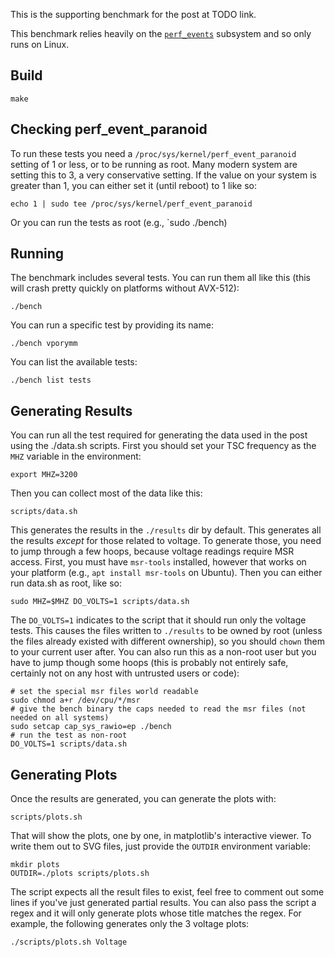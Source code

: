 This is the supporting benchmark for the post at TODO link.

This benchmark relies heavily on the [`perf_events`](http://man7.org/linux/man-pages/man2/perf_event_open.2.html) subsystem and so only runs on Linux.

## Build

    make

## Checking perf_event_paranoid

To run these tests you need a `/proc/sys/kernel/perf_event_paranoid` setting of 1 or less, or to be running as root. Many modern system are setting this to 3, a very conservative setting. If the value on your system is greater than 1, you can either set it (until reboot) to 1 like so:

    echo 1 | sudo tee /proc/sys/kernel/perf_event_paranoid

Or you can run the tests as root (e.g., `sudo ./bench)

## Running

The benchmark includes several tests. You can run them all like this (this will crash pretty quickly on platforms without AVX-512):

    ./bench

You can run a specific test by providing its name:

    ./bench vporymm

You can list the available tests:

    ./bench list tests


## Generating Results

You can run all the test required for generating the data used in the post using the ./data.sh scripts. First you should set your TSC frequency as the `MHZ` variable in the environment:

    export MHZ=3200

Then you can collect most of the data like this:

    scripts/data.sh

This generates the results in the `./results` dir by default. This generates all the results _except_ for those related to voltage. To generate those, you need to jump through a few hoops, because voltage readings require MSR access. First, you must have `msr-tools` installed, however that works on your platform (e.g., `apt install msr-tools` on Ubuntu). Then you can either run data.sh as root, like so:

    sudo MHZ=$MHZ DO_VOLTS=1 scripts/data.sh

The `DO_VOLTS=1` indicates to the script that it should run only the voltage tests. This causes the files written to `./results` to be owned by root (unless the files already existed with different ownership), so you should `chown` them to your current user after. You can also run this as a non-root user but you have to jump though some hoops (this is probably not entirely safe, certainly not on any host with untrusted users or code):

~~~
# set the special msr files world readable
sudo chmod a+r /dev/cpu/*/msr
# give the bench binary the caps needed to read the msr files (not needed on all systems)
sudo setcap cap_sys_rawio=ep ./bench
# run the test as non-root
DO_VOLTS=1 scripts/data.sh
~~~

## Generating Plots

Once the results are generated, you can generate the plots with:

    scripts/plots.sh

That will show the plots, one by one, in matplotlib's interactive viewer. To write them out to SVG files, just provide the `OUTDIR` environment variable:

~~~
mkdir plots
OUTDIR=./plots scripts/plots.sh
~~~

The script expects all the result files to exist, feel free to comment out some lines if you've just generated partial results. You can also pass the script a regex and it will only generate plots whose title matches the regex. For example, the following generates only the 3 voltage plots:

    ./scripts/plots.sh Voltage






    
